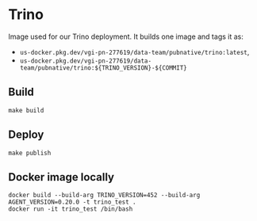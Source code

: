 # Trino

Image used for our Trino deployment.
It builds one image and tags it as:

- `us-docker.pkg.dev/vgi-pn-277619/data-team/pubnative/trino:latest`,
- `us-docker.pkg.dev/vgi-pn-277619/data-team/pubnative/trino:${TRINO_VERSION}-${COMMIT}`

## Build

`make build`

## Deploy

`make publish`

## Docker image locally

```
docker build --build-arg TRINO_VERSION=452 --build-arg AGENT_VERSION=0.20.0 -t trino_test .
docker run -it trino_test /bin/bash
```

